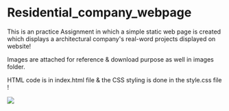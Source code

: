 # Residential_company_webpage


This is an practice Assignment in which a simple static web page is created which displays a architectural company's real-word projects displayed on website!

Images are attached for reference & download purpose as well in images folder.

HTML code is in index.html file & the CSS styling is done in the style.css file !

<img src="https://user-images.githubusercontent.com/81765508/178315399-6cdaf5ab-76d2-4d8f-b0d8-5fa99cc2a51b.png">
